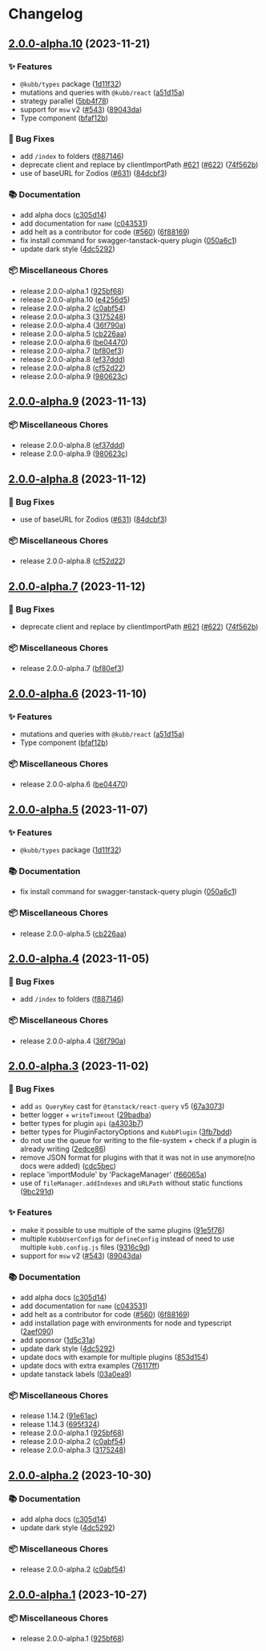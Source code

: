 # Changelog

## [2.0.0-alpha.10](https://github.com/kubb-project/kubb/compare/kubb-v2.0.0-alpha.9...kubb-v2.0.0-alpha.10) (2023-11-21)


### ✨ Features

* `@kubb/types` package ([1d11f32](https://github.com/kubb-project/kubb/commit/1d11f32d846c2da3c74471cb40e76955ae45cb44))
* mutations and queries with `@kubb/react` ([a51d15a](https://github.com/kubb-project/kubb/commit/a51d15a643091cc5a74e40e48cd5e4028172221d))
* strategy parallel ([5bb4f78](https://github.com/kubb-project/kubb/commit/5bb4f78cce3fb6b1636f42dcd04c570d14668c0b))
* support for `msw` v2 ([#543](https://github.com/kubb-project/kubb/issues/543)) ([89043da](https://github.com/kubb-project/kubb/commit/89043dac2acd5a2ec03563bd889c595e75cd538e))
* Type component ([bfaf12b](https://github.com/kubb-project/kubb/commit/bfaf12b751dffc2ec2b6077782af6ccd339c9cd6))


### 🐞 Bug Fixes

* add `/index` to folders ([f887146](https://github.com/kubb-project/kubb/commit/f88714633e71266b51781729cf4c617145e54798))
* deprecate client and replace by clientImportPath [#621](https://github.com/kubb-project/kubb/issues/621) ([#622](https://github.com/kubb-project/kubb/issues/622)) ([74f562b](https://github.com/kubb-project/kubb/commit/74f562be03908c27f1f0e9cff483909022284b6a))
* use of baseURL for Zodios ([#631](https://github.com/kubb-project/kubb/issues/631)) ([84dcbf3](https://github.com/kubb-project/kubb/commit/84dcbf385cc38af5e5bb26530d7655309e33229b))


### 📚 Documentation

* add alpha docs ([c305d14](https://github.com/kubb-project/kubb/commit/c305d14a34d6a3e88540ad28d25004bbc7d3c3f8))
* add documentation for `name` ([c043531](https://github.com/kubb-project/kubb/commit/c0435315263ef0ba63e05504e2aa82e7a34d212d))
* add helt as a contributor for code ([#560](https://github.com/kubb-project/kubb/issues/560)) ([6f88169](https://github.com/kubb-project/kubb/commit/6f88169e464ffa7caa12d92514c989754b4df9f4))
* fix install command for swagger-tanstack-query plugin ([050a6c1](https://github.com/kubb-project/kubb/commit/050a6c1b67ff73879e0c0be2092d7f64c470e9e2))
* update dark style ([4dc5292](https://github.com/kubb-project/kubb/commit/4dc52922292a3d2add2b80c363f7e02cd0e4a040))


### 📦 Miscellaneous Chores

* release 2.0.0-alpha.1 ([925bf68](https://github.com/kubb-project/kubb/commit/925bf686956804aad82ba6480152427aaa6ad4f8))
* release 2.0.0-alpha.10 ([e4256d5](https://github.com/kubb-project/kubb/commit/e4256d51e4de8ebd035848807264987ce7320501))
* release 2.0.0-alpha.2 ([c0abf54](https://github.com/kubb-project/kubb/commit/c0abf54220849007e354f594267cd69086c38b07))
* release 2.0.0-alpha.3 ([3175248](https://github.com/kubb-project/kubb/commit/3175248895d3def0e32fbf87a7ffa45c0c859b68))
* release 2.0.0-alpha.4 ([36f790a](https://github.com/kubb-project/kubb/commit/36f790a8260ce0842ca64852590e59f2c661367c))
* release 2.0.0-alpha.5 ([cb226aa](https://github.com/kubb-project/kubb/commit/cb226aa772601d54e44717770b12a450a3863c45))
* release 2.0.0-alpha.6 ([be04470](https://github.com/kubb-project/kubb/commit/be04470ee6fcfafcd9db4997a522189828e9abad))
* release 2.0.0-alpha.7 ([bf80ef3](https://github.com/kubb-project/kubb/commit/bf80ef3eed770ce865a2618cfa5e79180077a7ce))
* release 2.0.0-alpha.8 ([ef37ddd](https://github.com/kubb-project/kubb/commit/ef37dddb60659ceb8806c1233d7c46fd890eab6b))
* release 2.0.0-alpha.8 ([cf52d22](https://github.com/kubb-project/kubb/commit/cf52d224c1c675919d5fa18fa075f15a873ec53e))
* release 2.0.0-alpha.9 ([980623c](https://github.com/kubb-project/kubb/commit/980623c7703a16d6a970aa2a954028ca4ae48d78))

## [2.0.0-alpha.9](https://github.com/kubb-project/kubb/compare/kubb-v2.0.0-alpha.8...kubb-v2.0.0-alpha.9) (2023-11-13)


### 📦 Miscellaneous Chores

* release 2.0.0-alpha.8 ([ef37ddd](https://github.com/kubb-project/kubb/commit/ef37dddb60659ceb8806c1233d7c46fd890eab6b))
* release 2.0.0-alpha.9 ([980623c](https://github.com/kubb-project/kubb/commit/980623c7703a16d6a970aa2a954028ca4ae48d78))

## [2.0.0-alpha.8](https://github.com/kubb-project/kubb/compare/kubb-v2.0.0-alpha.7...kubb-v2.0.0-alpha.8) (2023-11-12)


### 🐞 Bug Fixes

* use of baseURL for Zodios ([#631](https://github.com/kubb-project/kubb/issues/631)) ([84dcbf3](https://github.com/kubb-project/kubb/commit/84dcbf385cc38af5e5bb26530d7655309e33229b))


### 📦 Miscellaneous Chores

* release 2.0.0-alpha.8 ([cf52d22](https://github.com/kubb-project/kubb/commit/cf52d224c1c675919d5fa18fa075f15a873ec53e))

## [2.0.0-alpha.7](https://github.com/kubb-project/kubb/compare/kubb-v2.0.0-alpha.6...kubb-v2.0.0-alpha.7) (2023-11-12)


### 🐞 Bug Fixes

* deprecate client and replace by clientImportPath [#621](https://github.com/kubb-project/kubb/issues/621) ([#622](https://github.com/kubb-project/kubb/issues/622)) ([74f562b](https://github.com/kubb-project/kubb/commit/74f562be03908c27f1f0e9cff483909022284b6a))


### 📦 Miscellaneous Chores

* release 2.0.0-alpha.7 ([bf80ef3](https://github.com/kubb-project/kubb/commit/bf80ef3eed770ce865a2618cfa5e79180077a7ce))

## [2.0.0-alpha.6](https://github.com/kubb-project/kubb/compare/kubb-v2.0.0-alpha.5...kubb-v2.0.0-alpha.6) (2023-11-10)


### ✨ Features

* mutations and queries with `@kubb/react` ([a51d15a](https://github.com/kubb-project/kubb/commit/a51d15a643091cc5a74e40e48cd5e4028172221d))
* Type component ([bfaf12b](https://github.com/kubb-project/kubb/commit/bfaf12b751dffc2ec2b6077782af6ccd339c9cd6))


### 📦 Miscellaneous Chores

* release 2.0.0-alpha.6 ([be04470](https://github.com/kubb-project/kubb/commit/be04470ee6fcfafcd9db4997a522189828e9abad))

## [2.0.0-alpha.5](https://github.com/kubb-project/kubb/compare/kubb-v2.0.0-alpha.4...kubb-v2.0.0-alpha.5) (2023-11-07)


### ✨ Features

* `@kubb/types` package ([1d11f32](https://github.com/kubb-project/kubb/commit/1d11f32d846c2da3c74471cb40e76955ae45cb44))


### 📚 Documentation

* fix install command for swagger-tanstack-query plugin ([050a6c1](https://github.com/kubb-project/kubb/commit/050a6c1b67ff73879e0c0be2092d7f64c470e9e2))


### 📦 Miscellaneous Chores

* release 2.0.0-alpha.5 ([cb226aa](https://github.com/kubb-project/kubb/commit/cb226aa772601d54e44717770b12a450a3863c45))

## [2.0.0-alpha.4](https://github.com/kubb-project/kubb/compare/kubb-v2.0.0-alpha.3...kubb-v2.0.0-alpha.4) (2023-11-05)


### 🐞 Bug Fixes

* add `/index` to folders ([f887146](https://github.com/kubb-project/kubb/commit/f88714633e71266b51781729cf4c617145e54798))


### 📦 Miscellaneous Chores

* release 2.0.0-alpha.4 ([36f790a](https://github.com/kubb-project/kubb/commit/36f790a8260ce0842ca64852590e59f2c661367c))

## [2.0.0-alpha.3](https://github.com/kubb-project/kubb/compare/kubb-v2.0.0-alpha.2...kubb-v2.0.0-alpha.3) (2023-11-02)


### 🐞 Bug Fixes

* add `as QueryKey` cast for `@tanstack/react-query` v5 ([67a3073](https://github.com/kubb-project/kubb/commit/67a30731713b2f1a047f0cd72f728db752322305))
* better logger + `writeTimeout` ([29badba](https://github.com/kubb-project/kubb/commit/29badba4c0b08dcc403d3c4f796f513821e29881))
* better types for plugin `api` ([a4303b7](https://github.com/kubb-project/kubb/commit/a4303b7b102d871f514649f2edb4fb9058d6564d))
* better types for PluginFactoryOptions and `KubbPlugin` ([3fb7bdd](https://github.com/kubb-project/kubb/commit/3fb7bdd7b612373c55597705037eab9fdc8202ee))
* do not use the queue for writing to the file-system + check if a plugin is already writing ([2edce86](https://github.com/kubb-project/kubb/commit/2edce86e27787a809b0473426e3054ad3bb9aab5))
* remove JSON format for plugins with that it was not in use anymore(no docs were added) ([cdc5bec](https://github.com/kubb-project/kubb/commit/cdc5bec5371bede1d974f3ee30b9d02fa7b0008a))
* replace 'importModule' by 'PackageManager' ([f66065a](https://github.com/kubb-project/kubb/commit/f66065af900041eae6c26f301abaeef25d69157b))
* use of `fileManager.addIndexes` and `URLPath` without static functions ([9bc291d](https://github.com/kubb-project/kubb/commit/9bc291d5b9126b1d3f26803e6a1c54a3b008f634))


### ✨ Features

* make it possible to use multiple of the same plugins ([91e5f76](https://github.com/kubb-project/kubb/commit/91e5f76ecd70d82be1d2855046a9cc97fcf9d7e9))
* multiple `KubbUserConfig`s for `defineConfig` instead of need to use multiple `kubb.config.js` files ([9316c9d](https://github.com/kubb-project/kubb/commit/9316c9da0eb344b0bb58b4efadf859ae89993a46))
* support for `msw` v2 ([#543](https://github.com/kubb-project/kubb/issues/543)) ([89043da](https://github.com/kubb-project/kubb/commit/89043dac2acd5a2ec03563bd889c595e75cd538e))


### 📚 Documentation

* add alpha docs ([c305d14](https://github.com/kubb-project/kubb/commit/c305d14a34d6a3e88540ad28d25004bbc7d3c3f8))
* add documentation for `name` ([c043531](https://github.com/kubb-project/kubb/commit/c0435315263ef0ba63e05504e2aa82e7a34d212d))
* add helt as a contributor for code ([#560](https://github.com/kubb-project/kubb/issues/560)) ([6f88169](https://github.com/kubb-project/kubb/commit/6f88169e464ffa7caa12d92514c989754b4df9f4))
* add installation page with environments for node and typescript ([2aef090](https://github.com/kubb-project/kubb/commit/2aef090477d529b04c868f595cb5796f6a51b39a))
* add sponsor ([1d5c31a](https://github.com/kubb-project/kubb/commit/1d5c31a63bbec5ae1eede9f597421b3f3e345e56))
* update dark style ([4dc5292](https://github.com/kubb-project/kubb/commit/4dc52922292a3d2add2b80c363f7e02cd0e4a040))
* update docs with example for multiple plugins ([853d154](https://github.com/kubb-project/kubb/commit/853d1548979d1ebf82393ee0bafa37292d65b767))
* update docs with extra examples ([76117ff](https://github.com/kubb-project/kubb/commit/76117ff13abc16ff981fc0184206735063d922be))
* update tanstack labels ([03a0ea9](https://github.com/kubb-project/kubb/commit/03a0ea90f63d1e45723d4d2c7072bcccd45be7e9))


### 📦 Miscellaneous Chores

* release 1.14.2 ([91e61ac](https://github.com/kubb-project/kubb/commit/91e61acde1c3824c40f291e1142363eaa95fb1cf))
* release 1.14.3 ([695f324](https://github.com/kubb-project/kubb/commit/695f3242d61ac13f4284f3bdf529a3bc0e353244))
* release 2.0.0-alpha.1 ([925bf68](https://github.com/kubb-project/kubb/commit/925bf686956804aad82ba6480152427aaa6ad4f8))
* release 2.0.0-alpha.2 ([c0abf54](https://github.com/kubb-project/kubb/commit/c0abf54220849007e354f594267cd69086c38b07))
* release 2.0.0-alpha.3 ([3175248](https://github.com/kubb-project/kubb/commit/3175248895d3def0e32fbf87a7ffa45c0c859b68))

## [2.0.0-alpha.2](https://github.com/kubb-project/kubb/compare/kubb-v2.0.0-alpha.1...kubb-v2.0.0-alpha.2) (2023-10-30)


### 📚 Documentation

* add alpha docs ([c305d14](https://github.com/kubb-project/kubb/commit/c305d14a34d6a3e88540ad28d25004bbc7d3c3f8))
* update dark style ([4dc5292](https://github.com/kubb-project/kubb/commit/4dc52922292a3d2add2b80c363f7e02cd0e4a040))


### 📦 Miscellaneous Chores

* release 2.0.0-alpha.2 ([c0abf54](https://github.com/kubb-project/kubb/commit/c0abf54220849007e354f594267cd69086c38b07))

## [2.0.0-alpha.1](https://github.com/kubb-project/kubb/compare/kubb-v1.14.5...kubb-v2.0.0-alpha.1) (2023-10-27)


### 📦 Miscellaneous Chores

* release 2.0.0-alpha.1 ([925bf68](https://github.com/kubb-project/kubb/commit/925bf686956804aad82ba6480152427aaa6ad4f8))
